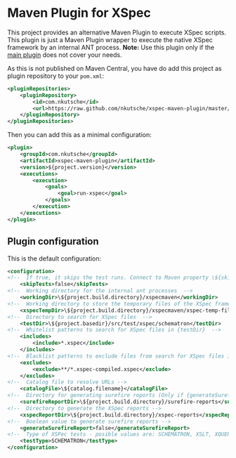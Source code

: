 # Maven Plugin for XSpec

This project provides an alternative Maven Plugin to execute XSpec scripts. This plugin is just a Maven Plugin wrapper to execute the native XSpec framework by an internal ANT process. **Note:** Use this plugin only if the [main plugin](https://github.com/xspec/xspec-maven-plugin-1) does not cover your needs.

As this is not published on Maven Central, you have do add this project as plugin repository to your `pom.xml`:

```xml
<pluginRepositories>
    <pluginRepository>
        <id>com.nkutsche</id>
        <url>https://raw.github.com/nkutsche/xspec-maven-plugin/master/bin/releases/</url>
    </pluginRepository>
</pluginRepositories>
```

Then you can add this as a minimal configuration:

```xml
<plugin>
    <groupId>com.nkutsche</groupId>
    <artifactId>xspec-maven-plugin</artifactId>
    <version>${project.version}</version>
    <executions>
        <execution>
            <goals>
                <goal>run-xspec</goal>
            </goals>
        </execution>
    </executions>
</plugin>
```

## Plugin configuration

This is the default configuration:

```xml
<configuration>
<!--  If true, it skips the test runs. Connect to Maven property \${skipTests} -->
    <skipTests>false</skipTests>
<!--  Working directory for the internal ant processes  -->
    <workingDir>\${project.build.directory}/xspecmaven</workingDir>
<!--  Working directory to store the temporary files of the XSpec framework  -->
    <xspecTempDir>\${project.build.directory}/xspecmaven/xspec-temp-files</xspecTempDir>
<!--  Directory to search for XSpec files  -->
    <testDir>\${project.basedir}/src/test/xspec/schematron</testDir>
<!--  Whitelist patterns to search for XSpec files in {testDir}  -->
    <includes>
        <include>*.xspec</include>
    </includes>
<!--  Blacklist patterns to exclude files from search for XSpec files in {testDir}  -->
    <excludes>
        <exclude>**/*.xspec-compiled.xspec</exclude>
    </excludes>
<!--  Catalog file to resolve URLs -->
    <catalogFile>\${catalog.filename}</catalogFile>
<!--  Directory for generating surefire reports (Only if {generateSurefireReport} == true!) -->
    <surefireReportDir>\${project.build.directory}/surefire-reports</surefireReportDir>
<!--  Directory to generate the XSpec reports -->
    <xspecReportDir>\${project.build.directory}/xspec-reports</xspecReportDir>
<!--  Boolean value to generate surefire reports -->
    <generateSurefireReport>false</generateSurefireReport>
<!--  Type of XSPec tests - posible values are: SCHEMATRON, XSLT, XQUERY -->
    <testType>SCHEMATRON</testType>
</configuration>
```

